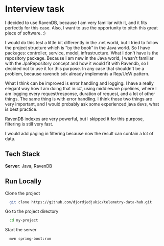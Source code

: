 
# Interview task

I decided to use RavenDB, because I am very familiar with it, and it fits perfectly for this case. Also, I want to use the opportunity to pitch this great piece of software. :)

I would do this test a little bit differently in the .net world, but I tried to follow the project structure which is "by the book" in the Java world.
So I have packages: controller, service, model, infrastructure. What I don't have is the repository package. Because I am new in the Java world,
I wasn't familiar with the JpaRepository concept and how it would fit with Ravendb, so I decided not to use it for this purpose. In any case that shouldn't be a problem, because ravendb sdk already implements a Rep/UoW pattern.

What I think can be improved is error handling and logging. I have a really elegant way how I am doing that in c#, using middleware pipelines, where I am logging every request/response, duration of request, and a lot of other things.
The same thing is with error handling. I think those two things are very important, and I would probably ask some experienced java devs, what is best practice.

RavenDB indexes are very powerful, but I skipped it for this purpose, filtering is still very fast.

I would add paging in filtering because now the result can contain a lot of data.



## Tech Stack

**Server:** Java, RavenDB


## Run Locally

Clone the project

```bash
  git clone https://github.com/djordjedjukic/telemetry-data-hub.git
```

Go to the project directory

```bash
  cd my-project
```

Start the server

```bash
  mvn spring-boot:run
```
